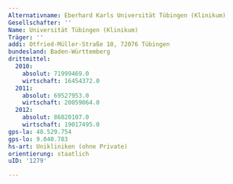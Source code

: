 ```yaml
---
Alternativname: Eberhard Karls Universität Tübingen (Klinikum)
Gesellschafter: ''
Name: Universität Tübingen (Klinikum)
Träger: ''
addi: Otfried-Müller-Straße 10, 72076 Tübingen
bundesland: Baden-Württemberg
drittmittel:
  2010:
    absolut: 71999469.0
    wirtschaft: 16454372.0
  2011:
    absolut: 69527953.0
    wirtschaft: 20059064.0
  2012:
    absolut: 86820107.0
    wirtschaft: 19017495.0
gps-la: 48.529.754
gps-lo: 9.040.783
hs-art: Unikliniken (ohne Private)
orientierung: staatlich
uID: '1279'

---
```


